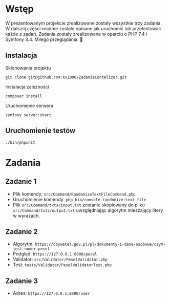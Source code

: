# Wstęp
W prezentowanym projekcie zrealizowane zostały wszystkie trzy zadania. W dalszej części readme zostało opisane jak uruchomić lub przetestować każde z zadań. Zadania zostały zrealizowane w oparciu o PHP 7.4 i Symfony 3.4. Miłego przeglądania. 🙂

## Instalacja

Sklonowanie projektu

`git clone git@github.com:kx1000/ZadanieContelizer.git`

Instalacja zależności

`composer install`

Uruchomienie serwera

`symfony server:start`

## Uruchomienie testów

`./bin/phpunit`

# Zadania

## Zadanie 1
- Plik komendy: `src/Command/RandomizeTextFileCommand.php`
- Uruchomienie komendy: `php bin/console randomize:text-file`
- Plik `src/Command/txts/input.txt` zostanie skopiowany do pliku `src/Command/txts/output.txt` uwzględniając algorytm mieszający litery w wyrazach.

## Zadanie 2
- Algorytm: `https://obywatel.gov.pl/pl/dokumenty-i-dane-osobowe/czym-jest-numer-pesel`
- Podgląd: `https://127.0.0.1:8000/pesel`
- Validator: `src/Validator/PeselValidator.php`
- Test: `tests/Validator/PeselValidatorTest.php`

## Zadanie 3
- Adres: `https://127.0.0.1:8000/user`